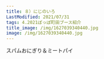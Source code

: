 ```yaml
---
title: ８）にじのいろ
LastModified: 2021/07/31
tags: 4.2021ぽっぽ町田ブース紹介
title_image: /img/1627039340440.jpg
image: /img/1627039340440.jpg
---
```

スパムおにぎり＆ミートパイ